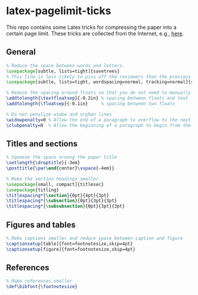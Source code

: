# latex-pagelimit-ticks

This repo contains some Latex tricks for compressing the paper into a certain page limit.
These tricks are collected from the Internet, e.g., [here](https://people.csail.mit.edu/leiy/personal/fit-paper/).

## General

```latex
% Reduce the space between words and letters.
\usepackage[subtle, lists=tight]{savetrees}
% This line is less likely to piss off the reviewers than the previous one.
\usepackage[subtle, lists=tight, wordspacing=normal, tracking=normal]{savetrees}

% Reduce the spacing around floats so that you do not need to manually set tons of \vspace.
\addtolength{\textfloatsep}{-0.2in} % spacing between floats and text
\addtolength{\floatsep}{-0.1in}     % spacing between two floats

% Do not penalize widow and orphan lines
\widowpenalty=0 % Allow the end of a paragraph to overflow to the next page
\clubpenalty=0  % Allow the beginning of a paragraph to begin from the prev page
```

## Titles and sections

```latex
% Squeeze the space aroung the paper title
\setlength{\droptitle}{-3em}
\posttitle{\par\end{center}\vspace{-4em}}

% Make the section headings smaller.
\usepackage[small, compact]{titlesec}
\usepackage{titling}
\titlespacing*{\section}{0pt}{4pt}{3pt}
\titlespacing*{\subsection}{0pt}{3pt}{3pt}
\titlespacing*{\subsubsection}{0pt}{3pt}{3pt}
```

## Figures and tables

```latex
% Make captions smaller and reduce space between caption and figure
\captionsetup[table]{font=footnotesize,skip=4pt}   
\captionsetup[figure]{font=footnotesize,skip=4pt}
```

## References

```latex
% Make references smaller
\def\bibfont{\footnotesize}
```